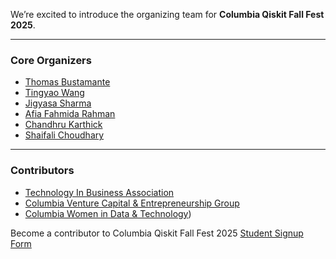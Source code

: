 
We’re excited to introduce the organizing team for **Columbia Qiskit Fall Fest 2025**.

---

### Core Organizers
- [Thomas Bustamante](https://www.linkedin.com/in/tombustamante/)
- [Tingyao Wang](https://www.linkedin.com/in/tingyaowang/)
- [Jigyasa Sharma](https://www.linkedin.com/in/jigyasasharm/)
- [Afia Fahmida Rahman](https://www.linkedin.com/in/afiafrahman/)  
- [Chandhru Karthick](https://www.linkedin.com/in/chandhru-k/)
- [Shaifali Choudhary](https://www.linkedin.com/in/shaifali-choudhary/)

---

### Contributors
- [Technology In Business Association](https://www.linkedin.com/company/technology-in-business-association/posts/)
- [Columbia Venture Capital & Entrepreneurship Group](https://www.linkedin.com/company/columbia-venture-capital-entrepreneurship-group/posts/)
- [Columbia Women in Data & Technology](https://www.linkedin.com/company/columbiawdt/posts/))


Become a contributor to Columbia Qiskit Fall Fest 2025
[Student Signup Form](https://forms.gle/hAKgMEhcr8v4KAwo8) 
